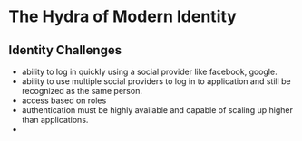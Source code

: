 # The Hydra of Modern Identity

## Identity Challenges

- ability to log in quickly using a social provider like facebook, google.
- ability to use multiple social providers to log in to application and still be recognized as the same person.
- access based on roles
- authentication must be highly available and capable of scaling up higher than applications.
- 